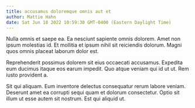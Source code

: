 ```yaml
---
title: accusamus doloremque omnis aut et
author: Mattie Hahn
date: Sat Jun 18 2022 10:59:30 GMT-0400 (Eastern Daylight Time)
---
```

Nulla omnis et saepe ea. Ea nesciunt sapiente omnis dolorem. Amet non ipsum molestias id. Et mollitia et ipsum nihil sit reiciendis dolorum. Magni quos omnis placeat laborum dolor est.

 Reprehenderit possimus dolorem sit eius occaecati accusamus. Expedita eum ducimus itaque eos earum impedit. Quo atque veniam qui id ut ut. Rem iusto provident a.

 Sit qui aliquam. Eum inventore delectus consequatur rerum labore veniam. Deserunt amet ea corrupti sequi quam et dolorum consectetur. Optio sit illum ut esse autem sit nostrum. Est qui aliquid ut.